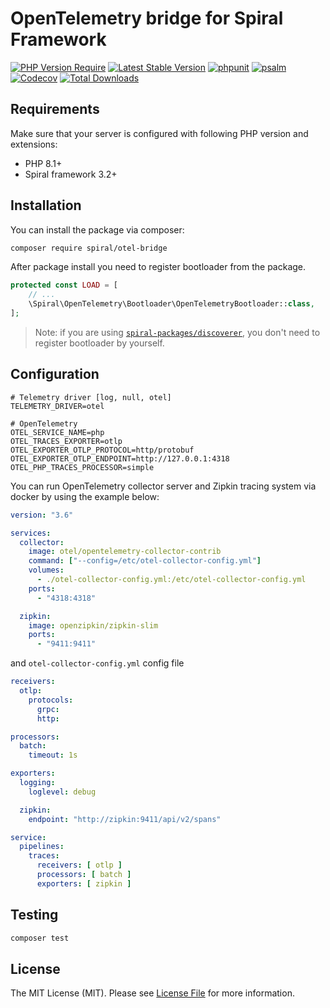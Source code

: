# OpenTelemetry bridge for Spiral Framework

[![PHP Version Require](https://poser.pugx.org/spiral/otel-bridge/require/php)](https://packagist.org/packages/spiral/otel-bridge)
[![Latest Stable Version](https://poser.pugx.org/spiral/otel-bridge/v/stable)](https://packagist.org/packages/spiral/otel-bridge)
[![phpunit](https://github.com/spiral/otel-bridge/actions/workflows/phpunit.yml/badge.svg)](https://github.com/spiral/otel-bridge/actions)
[![psalm](https://github.com/spiral/otel-bridge/actions/workflows/psalm.yml/badge.svg)](https://github.com/spiral/otel-bridge/actions)
[![Codecov](https://codecov.io/gh/spiral/otel-bridge/branch/master/graph/badge.svg)](https://codecov.io/gh/spiral/otel-bridge/)
[![Total Downloads](https://poser.pugx.org/spiral/otel-bridge/downloads)](https://packagist.org/packages/spiral/otel-bridge)

## Requirements

Make sure that your server is configured with following PHP version and extensions:

- PHP 8.1+
- Spiral framework 3.2+

## Installation

You can install the package via composer:

```bash
composer require spiral/otel-bridge
```

After package install you need to register bootloader from the package.

```php
protected const LOAD = [
    // ...
    \Spiral\OpenTelemetry\Bootloader\OpenTelemetryBootloader::class,
];
```

> Note: if you are using [`spiral-packages/discoverer`](https://github.com/spiral-packages/discoverer),
> you don't need to register bootloader by yourself.

## Configuration

```dotenv
# Telemetry driver [log, null, otel]
TELEMETRY_DRIVER=otel

# OpenTelemetry
OTEL_SERVICE_NAME=php
OTEL_TRACES_EXPORTER=otlp
OTEL_EXPORTER_OTLP_PROTOCOL=http/protobuf
OTEL_EXPORTER_OTLP_ENDPOINT=http://127.0.0.1:4318
OTEL_PHP_TRACES_PROCESSOR=simple
```

You can run OpenTelemetry collector server and Zipkin tracing system via docker by using the example below:

```yaml
version: "3.6"

services:
  collector:
    image: otel/opentelemetry-collector-contrib
    command: ["--config=/etc/otel-collector-config.yml"]
    volumes:
      - ./otel-collector-config.yml:/etc/otel-collector-config.yml
    ports:
      - "4318:4318"

  zipkin:
    image: openzipkin/zipkin-slim
    ports:
      - "9411:9411"
```

and `otel-collector-config.yml` config file

```yaml
receivers:
  otlp:
    protocols:
      grpc:
      http:

processors:
  batch:
    timeout: 1s

exporters:
  logging:
    loglevel: debug

  zipkin:
    endpoint: "http://zipkin:9411/api/v2/spans"

service:
  pipelines:
    traces:
      receivers: [ otlp ]
      processors: [ batch ]
      exporters: [ zipkin ]
```

## Testing

```bash
composer test
```

## License

The MIT License (MIT). Please see [License File](LICENSE) for more information.
